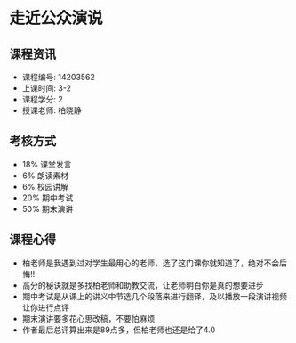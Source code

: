 # 走近公众演说

## 课程资讯
- 课程编号: 14203562 
- 上课时间: 3-2
- 课程学分: 2
- 授课老师: 柏晓静
  
## 考核方式
- 18% 课堂发言
- 6% 朗读素材
- 6% 校园讲解
- 20% 期中考试
- 50% 期末演讲
  
## 课程心得
- 柏老师是我遇到过对学生最用心的老师，选了这门课你就知道了，绝对不会后悔!!
- 高分的秘诀就是多找柏老师和助教交流，让老师明白你是真的想要进步
- 期中考试是从课上的讲义中节选几个段落来进行翻译，及以播放一段演讲视频让你进行点评
- 期末演讲要多花心思改稿，不要怕麻烦
- 作者最后总评算出来是89点多，但柏老师也还是给了4.0
